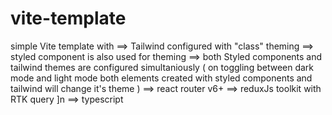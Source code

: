 # vite-template

simple Vite template with 
==> Tailwind configured with "class" theming 
==> styled component is also used for theming 
==> both Styled components and tailwind themes are configured simultaniously 
    ( on toggling between dark mode and light mode both elements created with styled components and tailwind will change it's theme ) 
==> react router v6+ 
==> reduxJs toolkit with RTK query ]n
==> typescript

